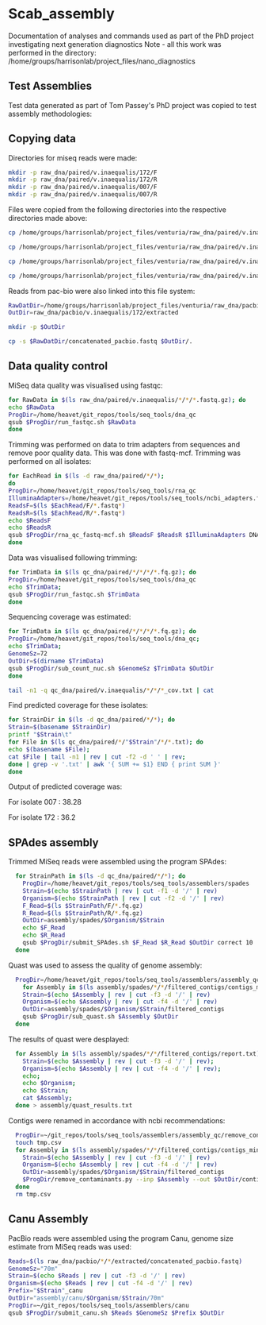 # Scab_assembly
Documentation of analyses and commands used as part of the PhD project investigating next generation diagnostics
Note - all this work was performed in the directory:
/home/groups/harrisonlab/project_files/nano_diagnostics

## Test Assemblies
Test data generated as part of Tom Passey's PhD project was copied to test assembly methodologies:

## Copying data
Directories for miseq reads were made:
```bash
mkdir -p raw_dna/paired/v.inaequalis/172/F
mkdir -p raw_dna/paired/v.inaequalis/172/R
mkdir -p raw_dna/paired/v.inaequalis/007/F
mkdir -p raw_dna/paired/v.inaequalis/007/R
```
Files were copied from the following directories  into the respective directories made above:
```bash
cp /home/groups/harrisonlab/project_files/venturia/raw_dna/paired/v.inaequalis/007/F/007_S1_L001_R1_001.fastq.gz raw_dna/paired/v.inaequalis/007/F/.

cp /home/groups/harrisonlab/project_files/venturia/raw_dna/paired/v.inaequalis/007/R/007_S1_L001_R2_001.fastq.gz raw_dna/paired/v.inaequalis/007/R/.

cp /home/groups/harrisonlab/project_files/venturia/raw_dna/paired/v.inaequalis/172/F/172_S4_L001_R1_001.fastq.gz raw_dna/paired/v.inaequalis/172/F/.

cp /home/groups/harrisonlab/project_files/venturia/raw_dna/paired/v.inaequalis/172/R/172_S4_L001_R2_001.fastq.gz raw_dna/paired/v.inaequalis/172/R/.
```
Reads from pac-bio were also linked into this file system:
```bash
RawDatDir=/home/groups/harrisonlab/project_files/venturia/raw_dna/pacbio/v.inaequalis/172_pacbio/extracted
OutDir=raw_dna/pacbio/v.inaequalis/172/extracted

mkdir -p $OutDir

cp -s $RawDatDir/concatenated_pacbio.fastq $OutDir/.

```
## Data quality control
MiSeq data quality was visualised using fastqc:
```bash
for RawData in $(ls raw_dna/paired/v.inaequalis/*/*/*.fastq.gz); do
echo $RawData
ProgDir=/home/heavet/git_repos/tools/seq_tools/dna_qc
qsub $ProgDir/run_fastqc.sh $RawData
done
```

Trimming was performed on data to trim adapters from sequences and remove poor quality data. This was done with fastq-mcf. Trimming was performed on all isolates:
```bash
for EachRead in $(ls -d raw_dna/paired/*/*);
do
ProgDir=/home/heavet/git_repos/tools/seq_tools/rna_qc
IlluminaAdapters=/home/heavet/git_repos/tools/seq_tools/ncbi_adapters.fa
ReadsF=$(ls $EachRead/F/*.fastq*)
ReadsR=$(ls $EachRead/R/*.fastq*)
echo $ReadsF
echo $ReadsR
qsub $ProgDir/rna_qc_fastq-mcf.sh $ReadsF $ReadsR $IlluminaAdapters DNA
done
```

Data was visualised following trimming:
```bash
for TrimData in $(ls qc_dna/paired/*/*/*/*.fq.gz); do
ProgDir=/home/heavet/git_repos/tools/seq_tools/dna_qc
echo $TrimData;
qsub $ProgDir/run_fastqc.sh $TrimData
done
```

Sequencing coverage was estimated:
```bash
for TrimData in $(ls qc_dna/paired/*/*/*/*.fq.gz); do
ProgDir=/home/heavet/git_repos/tools/seq_tools/dna_qc;
echo $TrimData;
GenomeSz=72
OutDir=$(dirname $TrimData)
qsub $ProgDir/sub_count_nuc.sh $GenomeSz $TrimData $OutDir
done

tail -n1 -q qc_dna/paired/v.inaequalis/*/*/*_cov.txt | cat 
```

Find predicted coverage for these isolates:
```bash
for StrainDir in $(ls -d qc_dna/paired/*/*); do
Strain=$(basename $StrainDir)
printf "$Strain\t"
for File in $(ls qc_dna/paired/*/"$Strain"/*/*.txt); do
echo $(basename $File);
cat $File | tail -n1 | rev | cut -f2 -d ' ' | rev;
done | grep -v '.txt' | awk '{ SUM += $1} END { print SUM }'
done
```
Output of predicted coverage was:

For isolate 007 :    38.28

For isolate 172  :   36.2

## SPAdes assembly
Trimmed MiSeq reads were assembled using the program SPAdes:
```bash
  for StrainPath in $(ls -d qc_dna/paired/*/*); do
    ProgDir=/home/heavet/git_repos/tools/seq_tools/assemblers/spades
    Strain=$(echo $StrainPath | rev | cut -f1 -d '/' | rev)
    Organism=$(echo $StrainPath | rev | cut -f2 -d '/' | rev)
    F_Read=$(ls $StrainPath/F/*.fq.gz)
    R_Read=$(ls $StrainPath/R/*.fq.gz)
    OutDir=assembly/spades/$Organism/$Strain
    echo $F_Read
    echo $R_Read
    qsub $ProgDir/submit_SPAdes.sh $F_Read $R_Read $OutDir correct 10
  done
```
Quast was used to assess the quality of genome assembly:
```bash
  ProgDir=/home/heavet/git_repos/tools/seq_tools/assemblers/assembly_qc/quast
    for Assembly in $(ls assembly/spades/*/*/filtered_contigs/contigs_min_500bp.fasta); do
    Strain=$(echo $Assembly | rev | cut -f3 -d '/' | rev)
    Organism=$(echo $Assembly | rev | cut -f4 -d '/' | rev)  
    OutDir=assembly/spades/$Organism/$Strain/filtered_contigs
    qsub $ProgDir/sub_quast.sh $Assembly $OutDir
  done
```
The results of quast were desplayed:
```bash
  for Assembly in $(ls assembly/spades/*/*/filtered_contigs/report.txt); do
    Strain=$(echo $Assembly | rev | cut -f3 -d '/' | rev);
    Organism=$(echo $Assembly | rev | cut -f4 -d '/' | rev);
    echo;
    echo $Organism;
    echo $Strain;
    cat $Assembly;
  done > assembly/quast_results.txt
```
Contigs were renamed in accordance with ncbi recommendations:
```bash
  ProgDir=~/git_repos/tools/seq_tools/assemblers/assembly_qc/remove_contaminants
  touch tmp.csv
  for Assembly in $(ls assembly/spades/*/*/filtered_contigs/contigs_min_500bp.fasta); do
    Strain=$(echo $Assembly | rev | cut -f3 -d '/' | rev)
    Organism=$(echo $Assembly | rev | cut -f4 -d '/' | rev)  
    OutDir=assembly/spades/$Organism/$Strain/filtered_contigs
    $ProgDir/remove_contaminants.py --inp $Assembly --out $OutDir/contigs_min_500bp_renamed.fasta --coord_file tmp.csv
  done
  rm tmp.csv
```
## Canu Assembly
PacBio reads were assembled using the program Canu, genome size estimate from MiSeq reads was used:
```bash
Reads=$(ls raw_dna/pacbio/*/*/extracted/concatenated_pacbio.fastq)
GenomeSz="70m"
Strain=$(echo $Reads | rev | cut -f3 -d '/' | rev)
Organism=$(echo $Reads | rev | cut -f4 -d '/' | rev)
Prefix="$Strain"_canu
OutDir="assembly/canu/$Organism/$Strain/70m"
ProgDir=~/git_repos/tools/seq_tools/assemblers/canu
qsub $ProgDir/submit_canu.sh $Reads $GenomeSz $Prefix $OutDir
```